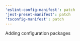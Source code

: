 ```yaml
---
'eslint-config-manifest': patch
'jest-preset-manifest': patch
'tsconfig-manifest': patch
---
```


Adding configuration packages
